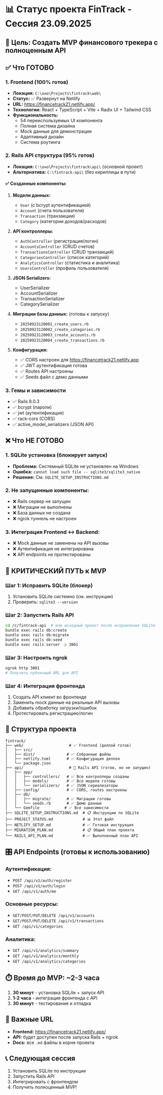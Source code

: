 # 📊 Статус проекта FinTrack - Сессия 23.09.2025

## 🎯 Цель: Создать MVP финансового трекера с полноценным API

## ✅ Что ГОТОВО

### 1. Frontend (100% готов)
- **Локация:** `C:\оно\Projects\fintrack\web\`
- **Статус:** ✅ Развернут на Netlify
- **URL:** https://financetrack21.netlify.app/
- **Технологии:** React + TypeScript + Vite + Radix UI + Tailwind CSS
- **Функциональность:**
  - 54 переиспользуемых UI компонента
  - Полная система дизайна
  - Mock данные для демонстрации
  - Адаптивный дизайн
  - Система роутинга

### 2. Rails API структура (95% готов)
- **Локация:** `C:\оно\Projects\fintrack\api\` (основной проект)
- **Альтернатива:** `C:\fintrack-api\` (без кириллицы в пути)

#### ✅ Созданные компоненты:
1. **Модели данных:**
   - `User` (с bcrypt аутентификацией)
   - `Account` (счета пользователя)
   - `Transaction` (транзакции)
   - `Category` (категории доходов/расходов)

2. **API контроллеры:**
   - `AuthController` (регистрация/логин)
   - `AccountsController` (CRUD счетов)
   - `TransactionsController` (CRUD транзакций)
   - `CategoriesController` (список категорий)
   - `AnalyticsController` (статистика и аналитика)
   - `UsersController` (профиль пользователя)

3. **JSON Serializers:**
   - UserSerializer
   - AccountSerializer
   - TransactionSerializer
   - CategorySerializer

4. **Миграции базы данных:** (готовы к запуску)
   - `20250923120001_create_users.rb`
   - `20250923120002_create_categories.rb`
   - `20250923120003_create_accounts.rb`
   - `20250923120004_create_transactions.rb`

5. **Конфигурация:**
   - ✅ CORS настроен для https://financetrack21.netlify.app
   - ✅ JWT аутентификация готова
   - ✅ Routes API настроены
   - ✅ Seeds файл с демо данными

### 3. Гемы и зависимости
- ✅ Rails 8.0.3
- ✅ bcrypt (пароли)
- ✅ jwt (аутентификация)
- ✅ rack-cors (CORS)
- ✅ active_model_serializers (JSON API)

## ❌ Что НЕ ГОТОВО

### 1. SQLite установка (блокирует запуск)
- **Проблема:** Системный SQLite не установлен на Windows
- **Ошибка:** `cannot load such file -- sqlite3/sqlite3_native`
- **Решение:** См. `SQLITE_SETUP_INSTRUCTIONS.md`

### 2. Не запущенные компоненты:
- ❌ Rails сервер не запущен
- ❌ Миграции не выполнены
- ❌ База данных не создана
- ❌ ngrok туннель не настроен

### 3. Интеграция Frontend ↔ Backend:
- ❌ Mock данные не заменены на API вызовы
- ❌ Аутентификация не интегрирована
- ❌ API endpoints не протестированы

## 🚧 КРИТИЧЕСКИЙ ПУТЬ к MVP

### Шаг 1: Исправить SQLite (блокер)
1. Установить SQLite системно (см. инструкции)
2. Проверить: `sqlite3 --version`

### Шаг 2: Запустить Rails API
```bash
cd /c/fintrack-api  # или исходный проект после исправления SQLite
bundle exec rails db:create
bundle exec rails db:migrate
bundle exec rails db:seed
bundle exec rails server -p 3001
```

### Шаг 3: Настроить ngrok
```bash
ngrok http 3001
# Получить публичный URL для API
```

### Шаг 4: Интеграция фронтенда
1. Создать API клиент во фронтенде
2. Заменить mock данные на реальные API вызовы
3. Добавить обработку загрузки/ошибок
4. Протестировать регистрацию/логин

## 📁 Структура проекта

```
fintrack/
├── web/                    # ✅ Frontend (деплой готов)
│   ├── src/
│   ├── dist/              # ✅ Собранные файлы
│   ├── netlify.toml       # ✅ Конфигурация деплоя
│   └── package.json
├── api/                    # 🚧 Rails API (готов, но не запущен)
│   ├── app/
│   │   ├── controllers/   # ✅ Все контроллеры созданы
│   │   ├── models/        # ✅ Все модели готовы
│   │   └── serializers/   # ✅ JSON сериализаторы
│   ├── config/            # ✅ CORS, routes настроены
│   ├── db/
│   │   ├── migrate/       # ✅ Миграции готовы
│   │   └── seeds.rb       # ✅ Демо данные
│   └── Gemfile           # ✅ Все зависимости
├── SQLITE_SETUP_INSTRUCTIONS.md  # 📋 Инструкции по SQLite
├── PROJECT_STATUS.md             # 📊 Этот файл
├── NETLIFY_SETUP.md              # ✅ Готовая инструкция
├── MIGRATION_PLAN.md             # 📋 Общий план проекта
└── RAILS_API_PLAN.md             # ✅ Выполненный план API
```

## 🎛️ API Endpoints (готовы к использованию)

### Аутентификация:
- `POST /api/v1/auth/register`
- `POST /api/v1/auth/login`
- `GET /api/v1/auth/me`

### Основные ресурсы:
- `GET/POST/PUT/DELETE /api/v1/accounts`
- `GET/POST/PUT/DELETE /api/v1/transactions`
- `GET /api/v1/categories`

### Аналитика:
- `GET /api/v1/analytics/summary`
- `GET /api/v1/analytics/monthly`
- `GET /api/v1/analytics/categories`

## ⏱️ Время до MVP: ~2-3 часа
1. **30 минут** - установка SQLite + запуск API
2. **1-2 часа** - интеграция фронтенда с API
3. **30 минут** - тестирование и отладка

## 🔗 Важные URL
- **Frontend:** https://financetrack21.netlify.app/
- **API:** будет доступен после запуска Rails + ngrok
- **Docs:** все `.md` файлы в корне проекта

## 📞 Следующая сессия
1. Установить SQLite по инструкции
2. Запустить Rails API
3. Интегрировать с фронтендом
4. Получить полноценный MVP!